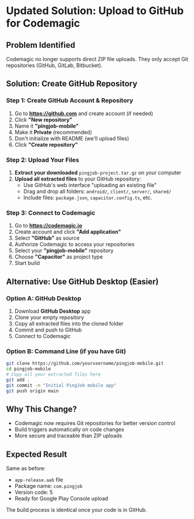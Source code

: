# Updated Solution: Upload to GitHub for Codemagic

## Problem Identified
Codemagic no longer supports direct ZIP file uploads. They only accept Git repositories (GitHub, GitLab, Bitbucket).

## Solution: Create GitHub Repository

### Step 1: Create GitHub Account & Repository
1. Go to **https://github.com** and create account (if needed)
2. Click **"New repository"** 
3. Name it **"pingjob-mobile"**
4. Make it **Private** (recommended)
5. Don't initialize with README (we'll upload files)
6. Click **"Create repository"**

### Step 2: Upload Your Files
1. **Extract your downloaded** `pingjob-project.tar.gz` on your computer
2. **Upload all extracted files** to your GitHub repository:
   - Use GitHub's web interface "uploading an existing file"
   - Drag and drop all folders: `android/`, `client/`, `server/`, `shared/`
   - Include files: `package.json`, `capacitor.config.ts`, etc.

### Step 3: Connect to Codemagic
1. Go to **https://codemagic.io**
2. Create account and click **"Add application"**
3. Select **"GitHub"** as source
4. Authorize Codemagic to access your repositories
5. Select your **"pingjob-mobile"** repository
6. Choose **"Capacitor"** as project type
7. Start build

## Alternative: Use GitHub Desktop (Easier)

### Option A: GitHub Desktop
1. Download **GitHub Desktop** app
2. Clone your empty repository
3. Copy all extracted files into the cloned folder
4. Commit and push to GitHub
5. Connect to Codemagic

### Option B: Command Line (if you have Git)
```bash
git clone https://github.com/yourusername/pingjob-mobile.git
cd pingjob-mobile
# Copy all your extracted files here
git add .
git commit -m "Initial PingJob mobile app"
git push origin main
```

## Why This Change?
- Codemagic now requires Git repositories for better version control
- Build triggers automatically on code changes
- More secure and traceable than ZIP uploads

## Expected Result
Same as before:
- `app-release.aab` file 
- Package name: `com.pingjob`
- Version code: 5
- Ready for Google Play Console upload

The build process is identical once your code is in GitHub.